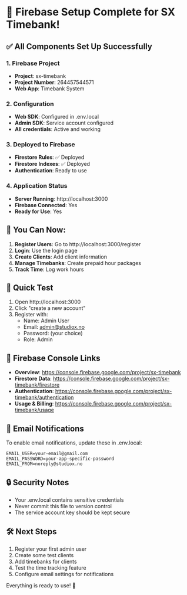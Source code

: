 # 🎉 Firebase Setup Complete for SX Timebank!

## ✅ All Components Set Up Successfully

### 1. Firebase Project
- **Project**: sx-timebank
- **Project Number**: 264457544571
- **Web App**: Timebank System

### 2. Configuration
- **Web SDK**: Configured in .env.local
- **Admin SDK**: Service account configured
- **All credentials**: Active and working

### 3. Deployed to Firebase
- **Firestore Rules**: ✅ Deployed
- **Firestore Indexes**: ✅ Deployed
- **Authentication**: Ready to use

### 4. Application Status
- **Server Running**: http://localhost:3000
- **Firebase Connected**: Yes
- **Ready for Use**: Yes

## 🚀 You Can Now:

1. **Register Users**: Go to http://localhost:3000/register
2. **Login**: Use the login page
3. **Create Clients**: Add client information
4. **Manage Timebanks**: Create prepaid hour packages
5. **Track Time**: Log work hours

## 📱 Quick Test

1. Open http://localhost:3000
2. Click "create a new account" 
3. Register with:
   - Name: Admin User
   - Email: admin@studiox.no
   - Password: (your choice)
   - Role: Admin

## 🔗 Firebase Console Links

- **Overview**: https://console.firebase.google.com/project/sx-timebank
- **Firestore Data**: https://console.firebase.google.com/project/sx-timebank/firestore
- **Authentication**: https://console.firebase.google.com/project/sx-timebank/authentication
- **Usage & Billing**: https://console.firebase.google.com/project/sx-timebank/usage

## 📧 Email Notifications

To enable email notifications, update these in .env.local:
```env
EMAIL_USER=your-email@gmail.com
EMAIL_PASSWORD=your-app-specific-password
EMAIL_FROM=noreply@studiox.no
```

## 🔒 Security Notes

- Your .env.local contains sensitive credentials
- Never commit this file to version control
- The service account key should be kept secure

## 🛠️ Next Steps

1. Register your first admin user
2. Create some test clients
3. Add timebanks for clients
4. Test the time tracking feature
5. Configure email settings for notifications

Everything is ready to use! 🎊